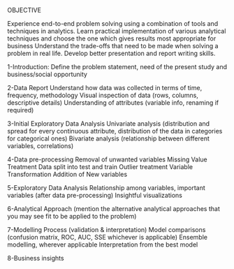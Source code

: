 OBJECTIVE

Experience end-to-end problem solving using a combination of tools and techniques in analytics.
Learn practical implementation of various analytical techniques and choose the one which gives results most appropriate for business
Understand the trade-offs that need to be made when solving a problem in real life.
Develop better presentation and report writing skills.

1-Introduction: Define the problem statement, need of the present study and business/social opportunity

2-Data Report
Understand how data was collected in terms of time, frequency, methodology
Visual inspection of data (rows, columns, descriptive details)
Understanding of attributes (variable info, renaming if required)

3-Initial Exploratory Data Analysis
Univariate analysis (distribution and spread for every continuous attribute, distribution of the data in categories for categorical ones)
Bivariate analysis (relationship between different variables, correlations)

4-Data pre-processing
Removal of unwanted variables
Missing Value Treatment
Data split into test and train
Outlier treatment
Variable Transformation
Addition of New variables

5-Exploratory Data Analysis
Relationship among variables, important variables (after data pre-processing)
Insightful visualizations

6-Analytical Approach (mention the alternative analytical approaches that you may see fit to be applied to the problem)

7-Modelling Process (validation & interpretation)
Model comparisons (confusion matrix, ROC, AUC, SSE whichever is applicable)
Ensemble modelling, wherever applicable
Interpretation from the best model

8-Business insights
